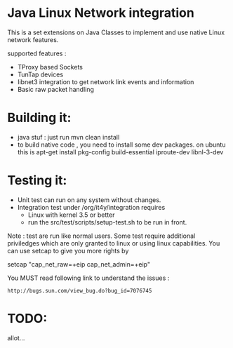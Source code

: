 Java Linux Network integration
========================

This is a set extensions on Java Classes to implement and use
native Linux network features.

supported features :
* TProxy based Sockets
* TunTap devices
* libnet3 integration to get network link events and information
* Basic raw packet handling

Building it:
============
* java stuf : just run mvn clean install
* to build native code , you need to install some dev packages. on ubuntu this is
  apt-get install pkg-config build-essential iproute-dev libnl-3-dev

Testing it:
============
* Unit test can run on any system without changes.
* Integration test under /org/it4y/integration requires
  * Linux with kernel 3.5 or better
  * run the src/test/scripts/setup-test.sh to be run in front.

Note : test are run like normal users. Some test require additional priviledges which are only
granted to linux or using linux capabilities. You can use setcap to give you more rights by

 setcap "cap_net_raw=+eip cap_net_admin=+eip" <path to your jvm>

You MUST read following link to understand the issues :

    http://bugs.sun.com/view_bug.do?bug_id=7076745


TODO:
=====
allot...
